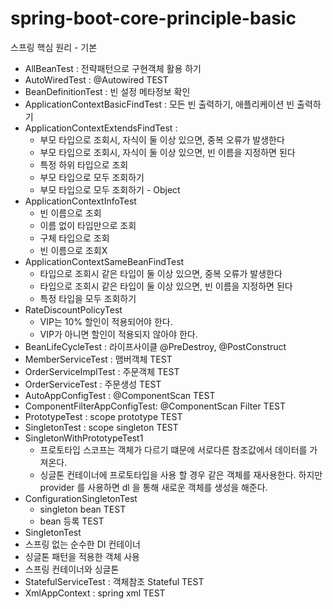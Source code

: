 # spring-boot-core-principle-basic
스프링 핵심 원리 - 기본

- AllBeanTest : 전략패턴으로 구현객체 활용 하기
- AutoWiredTest : @Autowired TEST
- BeanDefinitionTest : 빈 설정 메타정보 확인
- ApplicationContextBasicFindTest : 모든 빈 출력하기, 애플리케이션 빈 출력하기
- ApplicationContextExtendsFindTest : 
  - 부모 타입으로 조회시, 자식이 둘 이상 있으면, 중복 오류가 발생한다
  - 부모 타입으로 조회시, 자식이 둘 이상 있으면, 빈 이름을 지정하면 된다
  - 특정 하위 타입으로 조회
  - 부모 타입으로 모두 조회하기
  - 부모 타입으로 모두 조회하기 - Object 
- ApplicationContextInfoTest
  - 빈 이름으로 조회
  - 이름 없이 타입만으로 조회
  - 구체 타입으로 조회
  - 빈 이름으로 조회X
- ApplicationContextSameBeanFindTest
  - 타입으로 조회시 같은 타입이 둘 이상 있으면, 중복 오류가 발생한다
  - 타입으로 조회시 같은 타입이 둘 이상 있으면, 빈 이름을 지정하면 된다
  - 특정 타입을 모두 조회하기
- RateDiscountPolicyTest
  - VIP는 10% 할인이 적용되어야 한다.
  - VIP가 아니면 할인이 적용되지 않아야 한다.
- BeanLifeCycleTest : 라이프사이클 @PreDestroy, @PostConstruct
- MemberServiceTest : 맴버객체 TEST
- OrderServiceImplTest : 주문객체 TEST
- OrderServiceTest : 주문생성 TEST
- AutoAppConfigTest : @ComponentScan TEST
- ComponentFilterAppConfigTest: @ComponentScan Filter TEST
- PrototypeTest : scope prototype TEST
- SingletonTest : scope singleton TEST
- SingletonWithPrototypeTest1
  - 프로토타입 스코프는 객체가 다르기 떄문에 서로다른 참조값에서 데이터를 가져온다.
  - 싱글톤 컨테이너에 프로토타입을 사용 할 경우 같은 객체를 재사용한다. 하지만 provider 를 사용하면 dl 을 통해 새로운 객체를 생성을 해준다.
- ConfigurationSingletonTest
  - singleton bean TEST
  - bean 등록 TEST
 - SingletonTest
  - 스프링 없는 순수한 DI 컨테이너
  - 싱글톤 패턴을 적용한 객체 사용
  - 스프링 컨테이너와 싱글톤
- StatefulServiceTest : 객체참조 Stateful TEST
- XmlAppContext : spring xml TEST
